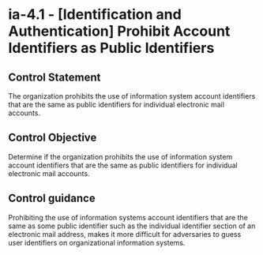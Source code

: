 # ia-4.1 - \[Identification and Authentication\] Prohibit Account Identifiers as Public Identifiers

## Control Statement

The organization prohibits the use of information system account identifiers that are the same as public identifiers for individual electronic mail accounts.

## Control Objective

Determine if the organization prohibits the use of information system account identifiers that are the same as public identifiers for individual electronic mail accounts.

## Control guidance

Prohibiting the use of information systems account identifiers that are the same as some public identifier such as the individual identifier section of an electronic mail address, makes it more difficult for adversaries to guess user identifiers on organizational information systems.
